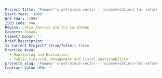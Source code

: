 ```yaml
---
Project Title: 'Panama''s petroleum sector : recommendations for reform'
Start Year: '1990'
End Year: '1990'
ISO3 Code: PAN
Region: Latin America and the Caribbean
Country: Panama
Client/ Donor: ''
Brief Description: ''
Is Current Project? (true/false): false
Practice Area:
  - Monitoring and Evaluation
  - Public Financial Management and Fiscal Sustainability
projects_slug: 'Panama''s-petroleum-sector-:-recommendations-for-reform'
Contract Value USD: ''
---
```

